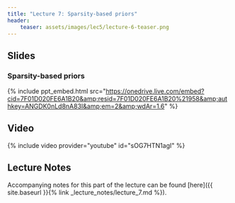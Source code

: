 ```yaml
---
title: "Lecture 7: Sparsity-based priors"
header:
    teaser: assets/images/lec5/lecture-6-teaser.png
---
```


## Slides


### Sparsity-based priors

{% include ppt_embed.html
src="https://onedrive.live.com/embed?cid=7F01D020FE6A1B20&amp;resid=7F01D020FE6A1B20%21958&amp;authkey=ANGDK0nLd8nA83I&amp;em=2&amp;wdAr=1.6" %}


## Video

{% include video provider="youtube" id="sOG7HTN1agI" %}


## Lecture Notes

Accompanying notes for this part of the lecture can be found [here]({{ site.baseurl }}{% link _lecture_notes/lecture_7.md %}).